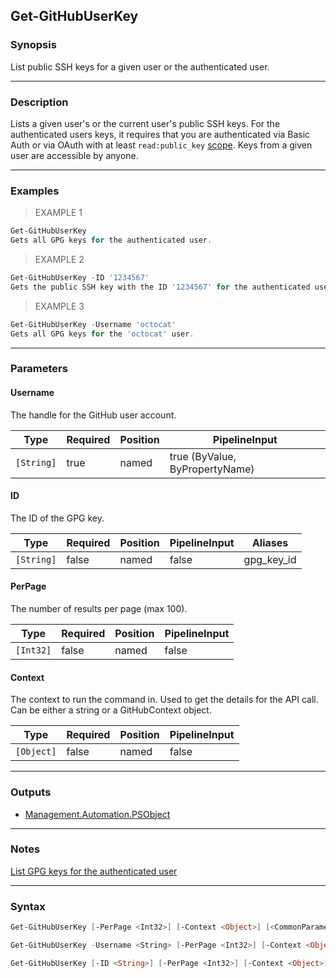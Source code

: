 Get-GitHubUserKey
-----------------

### Synopsis
List public SSH keys for a given user or the authenticated user.

---

### Description

Lists a given user's or the current user's public SSH keys.
For the authenticated users keys, it requires that you are authenticated via Basic Auth or via OAuth with
at least `read:public_key` [scope](https://docs.github.com/apps/building-oauth-apps/understanding-scopes-for-oauth-apps/).
Keys from a given user are accessible by anyone.

---

### Examples
> EXAMPLE 1

```PowerShell
Get-GitHubUserKey
Gets all GPG keys for the authenticated user.
```
> EXAMPLE 2

```PowerShell
Get-GitHubUserKey -ID '1234567'
Gets the public SSH key with the ID '1234567' for the authenticated user.
```
> EXAMPLE 3

```PowerShell
Get-GitHubUserKey -Username 'octocat'
Gets all GPG keys for the 'octocat' user.
```

---

### Parameters
#### **Username**
The handle for the GitHub user account.

|Type      |Required|Position|PipelineInput                 |
|----------|--------|--------|------------------------------|
|`[String]`|true    |named   |true (ByValue, ByPropertyName)|

#### **ID**
The ID of the GPG key.

|Type      |Required|Position|PipelineInput|Aliases   |
|----------|--------|--------|-------------|----------|
|`[String]`|false   |named   |false        |gpg_key_id|

#### **PerPage**
The number of results per page (max 100).

|Type     |Required|Position|PipelineInput|
|---------|--------|--------|-------------|
|`[Int32]`|false   |named   |false        |

#### **Context**
The context to run the command in. Used to get the details for the API call.
Can be either a string or a GitHubContext object.

|Type      |Required|Position|PipelineInput|
|----------|--------|--------|-------------|
|`[Object]`|false   |named   |false        |

---

### Outputs
* [Management.Automation.PSObject](https://learn.microsoft.com/en-us/dotnet/api/System.Management.Automation.PSObject)

---

### Notes
[List GPG keys for the authenticated user](https://docs.github.com/rest/users/gpg-keys#list-gpg-keys-for-the-authenticated-user)

---

### Syntax
```PowerShell
Get-GitHubUserKey [-PerPage <Int32>] [-Context <Object>] [<CommonParameters>]
```
```PowerShell
Get-GitHubUserKey -Username <String> [-PerPage <Int32>] [-Context <Object>] [<CommonParameters>]
```
```PowerShell
Get-GitHubUserKey [-ID <String>] [-PerPage <Int32>] [-Context <Object>] [<CommonParameters>]
```
